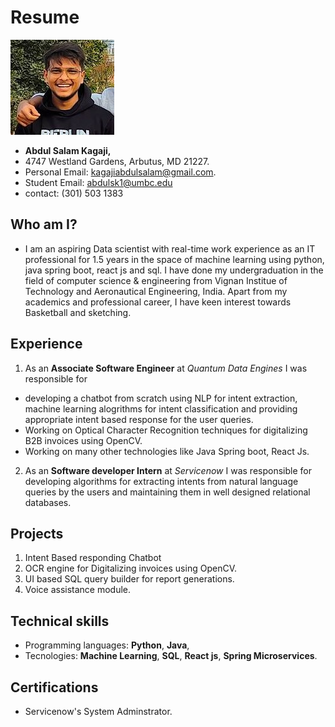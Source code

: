 # Resume

![AbdulSalam](AbdulSalam.jpg)
- **Abdul Salam Kagaji,**
- 4747 Westland Gardens, Arbutus, MD 21227.
- Personal Email: kagajiabdulsalam@gmail.com.
- Student Email: abdulsk1@umbc.edu
- contact: (301) 503 1383

## Who am I? ##
- I am an aspiring Data scientist with real-time work experience as an IT professional for 1.5 years in the space of machine learning using python, java spring boot, react js and sql. I have done my undergraduation in the field of computer science & engineering from Vignan Institue of Technology and Aeronautical Engineering, India. Apart from my academics and professional career, I have keen interest towards Basketball and sketching.


## Experience ##
1. As an **Associate Software Engineer** at *Quantum Data Engines* I was responsible for 
- developing a chatbot from scratch using NLP for intent extraction, machine learning alogrithms for intent classification and providing appropriate intent based response for the user queries.
- Working on Optical Character Recognition techniques for digitalizing B2B invoices using OpenCV.
- Working on many other technologies like Java Spring boot, React Js.
2. As an **Software developer Intern** at *Servicenow* I was responsible for developing algorithms for extracting intents from natural language queries by the users and maintaining them in well designed relational databases.

## Projects ##
1. Intent Based responding Chatbot
2. OCR engine for Digitalizing invoices using OpenCV.
3. UI based SQL query builder for report generations.
4. Voice assistance module.

## Technical skills ##
- Programming languages: **Python**, **Java**, 
- Tecnologies: **Machine Learning**, **SQL**, **React js**, **Spring Microservices**.

## Certifications ##
- Servicenow's System Adminstrator.

